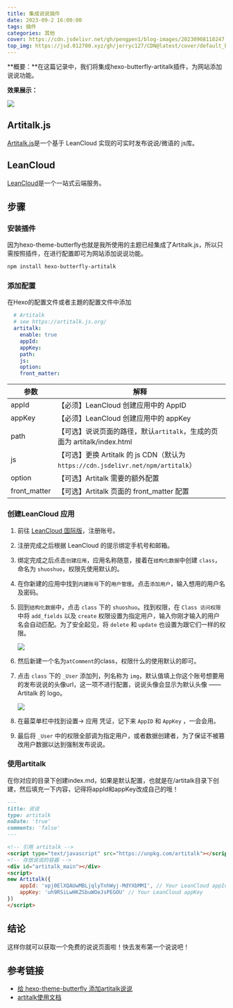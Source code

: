 ```yaml
---
title: 集成说说插件
date: 2023-09-2 16:00:00
tags: 插件
categories: 其他
cover: https://cdn.jsdelivr.net/gh/pengpen1/blog-images/20230908110247.png
top_img: https://jsd.012700.xyz/gh/jerryc127/CDN@latest/cover/default_bg.png
---
```

**概要：**在这篇记录中，我们将集成hexo-butterfly-artitalk插件，为网站添加说说功能。

**效果展示：**

![](https://cdn.jsdelivr.net/gh/pengpen1/blog-images/20230908110247.png)

## Artitalk.js

[Artitalk.js](https://artitalk.js.org/)是一个基于 LeanCloud 实现的可实时发布说说/微语的 js库。

## LeanCloud

[LeanCloud](https://www.leancloud.cn/)是一个一站式云端服务。

## 步骤

### 安装插件

因为hexo-theme-butterfly也就是我所使用的主题已经集成了Artitalk.js，所以只需按照插件，在进行配置即可为网站添加说说功能。

```bash
npm install hexo-butterfly-artitalk
```

### 添加配置

在Hexo的配置文件或者主題的配置文件中添加

```yml
  # Artitalk
  # see https://artitalk.js.org/
  artitalk:
    enable: true
    appId:
    appKey:
    path:
    js:
    option:
    front_matter:
```

| 参数         | 解释                                                         |
| ------------ | ------------------------------------------------------------ |
| appId        | 【必须】LeanCloud 创建应用中的 AppID                         |
| appKey       | 【必须】LeanCloud 创建应用中的 appKey                        |
| path         | 【可选】说说页面的路径，默认`artitalk`，生成的页面为 artitalk/index.html |
| js           | 【可选】更换 Artitalk 的 js CDN（默认为 `https://cdn.jsdelivr.net/npm/artitalk`） |
| option       | 【可选】Artitalk 需要的额外配置                              |
| front_matter | 【可选】Artitalk 页面的 front_matter 配置                    |

### 创建LeanCloud 应用

1. 前往 [LeanCloud 国际版](https://leancloud.app/)，注册账号。

2. 注册完成之后根据 LeanCloud 的提示绑定手机号和邮箱。

3. 绑定完成之后点击`创建应用`，应用名称随意，接着在`结构化数据`中创建 `class`，命名为 `shuoshuo`，权限先使用默认的。

4. 在你新建的应用中找到`内建账号`下的`用户管理`。点击`添加用户`，输入想用的用户名及密码。

5. 回到`结构化数据`中，点击 `class` 下的 `shuoshuo`。找到权限，在 `Class 访问权限`中将 `add_fields` 以及 `create` 权限设置为指定用户，输入你刚才输入的用户名会自动匹配。为了安全起见，将 `delete` 和 `update` 也设置为跟它们一样的权限。

   ![](https://cdn.jsdelivr.net/gh/pengpen1/blog-images/20230908111902.png)

6. 然后新建一个名为`atComment`的class，权限什么的使用默认的即可。

7. 点击 `class` 下的 `_User` 添加列，列名称为 `img`，默认值填上你这个账号想要用的发布说说的头像url，这一项不进行配置，说说头像会显示为默认头像 —— Artitalk 的 logo。

   ![](https://cdn.jsdelivr.net/gh/pengpen1/blog-images/20230908112211.png)

8. 在最菜单栏中找到设置-> 应用 凭证，记下来 `AppID` 和 `AppKey` ，一会会用。

9. 最后将 `_User` 中的权限全部调为指定用户，或者数据创建者，为了保证不被篡改用户数据以达到强制发布说说。

### 使用artitalk

在你对应的目录下创建index.md，如果是默认配置，也就是在/artitalk目录下创建，然后填充一下内容，记得将appId和appKey改成自己的哦！

```markdown
---
title: 说说
type: artitalk
noDate: 'true'
comments: 'false'
---

<!-- 引用 artitalk -->
<script type="text/javascript" src="https://unpkg.com/artitalk"></script>
<!-- 存放说说的容器 -->
<div id="artitalk_main"></div>
<script>
new Artitalk({
    appId: 'vpj0ElXQAUwMBLjqlyTnhWyj-MdYXbMMI', // Your LeanCloud appId
    appKey: 'uh9RSiLwHKZSbuWOeJsPEGOU' // Your LeanCloud appKey
})
</script>
```



## 结论

这样你就可以获取一个免费的说说页面啦！快去发布第一个说说吧！



## 参考链接

- [给 hexo-theme-butterfly 添加artitalk说说 ](https://github.com/jerryc127/butterfly-plugins/blob/main/hexo-butterfly-artitalk/README.md)
- [artitalk使用文档](https://artitalk.js.org/)